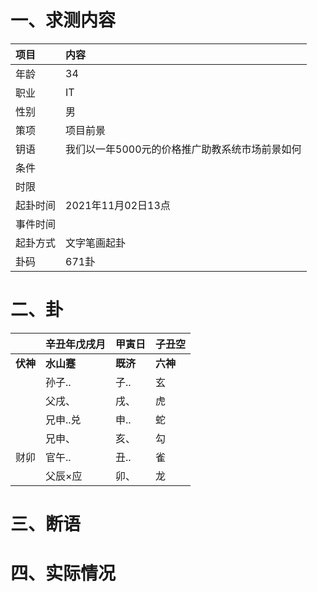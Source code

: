 # 一、求测内容
|项目|内容|
|:-|:-|
|年龄|34|
|职业|IT|
|性别|男|
|策项|项目前景|
|钥语|我们以一年5000元的价格推广助教系统市场前景如何|
|条件||
|时限||
|起卦时间|2021年11月02日13点|
|事件时间||
|起卦方式|文字笔画起卦|
|卦码|671卦|

# 二、卦
||辛丑年戊戌月|甲寅日|子丑空|
|:-|:-|:-|:-|
|**伏神**|**水山蹇**|**既济**|**六神**|
||孙子..|子..|玄|
||父戌、|戌、|虎|
||兄申..兑|申..|蛇|
||兄申、|亥、|勾|
|财卯|官午..|丑..|雀|
||父辰×应|卯、|龙|


# 三、断语

# 四、实际情况